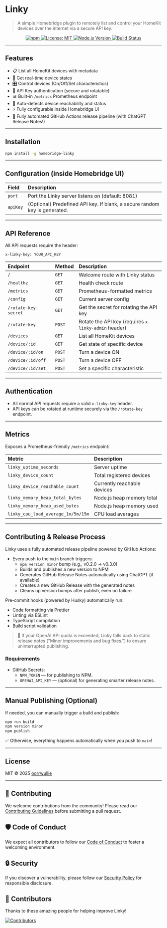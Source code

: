 # Linky

> A simple Homebridge plugin to remotely list and control your HomeKit devices over the internet via a secure API key.

<p align="center">
  <a href="https://www.npmjs.com/package/homebridge-linky">
    <img alt="npm" src="https://img.shields.io/npm/v/homebridge-linky">
  </a>
  <a href="https://github.com/oorrwullie/homebridge-linky/blob/main/LICENSE">
    <img alt="License: MIT" src="https://img.shields.io/badge/License-MIT-yellow.svg">
  </a>
  <a href="https://nodejs.org/en/">
    <img alt="Node.js Version" src="https://img.shields.io/node/v/homebridge-linky">
  </a>
  <a href="https://github.com/oorrwullie/homebridge-linky/actions/workflows/publish.yml">
    <img alt="Build Status" src="https://github.com/oorrwullie/homebridge-linky/actions/workflows/publish.yml/badge.svg">
  </a>
</p>

---

## Features

- 📋 List all HomeKit devices with metadata
- 🔄 Get real-time device states
- 🎛️ Control devices (On/Off/Set characteristics)
- 🔐 API Key authentication (secure and rotatable)
- 📊 Built-in `/metrics` Prometheus endpoint
- 📡 Auto-detects device reachability and status
- ⚡ Fully configurable inside Homebridge UI
- 🚀 Fully automated GitHub Actions release pipeline (with ChatGPT Release Notes!)

---

## Installation

```bash
npm install -g homebridge-linky
```

---

## Configuration (inside Homebridge UI)

| Field | Description |
|:------|:------------|
| `port` | Port the Linky server listens on (default: 8081) |
| `apiKey` | (Optional) Predefined API key. If blank, a secure random key is generated. |

---

## API Reference

All API requests require the header:

```http
x-linky-key: YOUR_API_KEY
```

| Endpoint | Method | Description |
|:---------|:-------|:------------|
| `/` | `GET` | Welcome route with Linky status |
| `/healthz` | `GET` | Health check route |
| `/metrics` | `GET` | Prometheus-formatted metrics |
| `/config` | `GET` | Current server config |
| `/rotate-key-secret` | `GET` | Get the secret for rotating the API key |
| `/rotate-key` | `POST` | Rotate the API key (requires `x-linky-admin` header) |
| `/devices` | `GET` | List all HomeKit devices |
| `/device/:id` | `GET` | Get state of specific device |
| `/device/:id/on` | `POST` | Turn a device ON |
| `/device/:id/off` | `POST` | Turn a device OFF |
| `/device/:id/set` | `POST` | Set a specific characteristic |

---

## Authentication

- All normal API requests require a valid `x-linky-key` header.
- API keys can be rotated at runtime securely via the `/rotate-key` endpoint.

---

## Metrics

Exposes a Prometheus-friendly `/metrics` endpoint:

| Metric | Description |
|:-------|:------------|
| `linky_uptime_seconds` | Server uptime |
| `linky_device_count` | Total registered devices |
| `linky_device_reachable_count` | Currently reachable devices |
| `linky_memory_heap_total_bytes` | Node.js heap memory total |
| `linky_memory_heap_used_bytes` | Node.js heap memory used |
| `linky_cpu_load_average_1m/5m/15m` | CPU load averages |

---

## Contributing & Release Process

Linky uses a fully automated release pipeline powered by GitHub Actions:

- Every push to the `main` branch triggers:
  - `npm version minor` bump (e.g., v0.2.0 → v0.3.0)
  - Builds and publishes a new version to NPM
  - Generates GitHub Release Notes automatically using ChatGPT (if available)
  - Creates a new GitHub Release with the generated notes
  - Cleans up version bumps after publish, even on failure

Pre-commit hooks (powered by Husky) automatically run:

- Code formatting via Prettier
- Linting via ESLint
- TypeScript compilation
- Build script validation

> 💬 If your OpenAI API quota is exceeded, Linky falls back to static release notes ("Minor improvements and bug fixes.") to ensure uninterrupted publishing.

### Requirements

- GitHub Secrets:
  - `NPM_TOKEN` — for publishing to NPM.
  - `OPENAI_API_KEY` — (optional) for generating smarter release notes.

---

## Manual Publishing (Optional)

If needed, you can manually trigger a build and publish:

```bash
npm run build
npm version minor
npm publish
```

✅ Otherwise, everything happens automatically when you push to `main`!

---

## License

MIT © 2025 [oorrwullie](https://github.com/oorrwullie)

---

## 🤝 Contributing

We welcome contributions from the community!
Please read our [Contributing Guidelines](./CONTRIBUTING.md) before submitting a pull request.

## 🛡️ Code of Conduct

We expect all contributors to follow our [Code of Conduct](./.github/CODE_OF_CONDUCT.md) to foster a welcoming environment.

## 🔒 Security

If you discover a vulnerability, please follow our [Security Policy](./.github/SECURITY.md) for responsible disclosure.

## 🙌 Contributors

Thanks to these amazing people for helping improve Linky!

[![Contributors](https://img.shields.io/github/contributors/oorrwullie/homebridge-linky?color=blue&style=flat-square)](https://github.com/oorrwullie/homebridge-linky/graphs/contributors)
